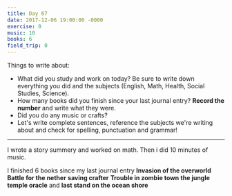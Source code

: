 ```yaml
---
title: Day 67
date: 2017-12-06 19:00:00 -0000
exercise: 0
music: 10
books: 6
field_trip: 0
---
```

Things to write about:

* What did you study and work on today? Be sure to write down everything you did and the subjects (English, Math, Health, Social Studies, Science).
* How many books did you finish since your last journal entry? **Record the number** and write what they were.
* Did you do any music or crafts?
* Let's write complete sentences, reference the subjects we're writing about and check for spelling, punctuation and grammar!

***

I wrote a story summery and worked on math. Then i did 10 minutes of music.

I finished 6 books since my last journal entry **Invasion of the overworld** **Battle for the nether** **saving crafter** **Trouble in zombie town** **the jungle temple oracle** and **last stand on the ocean shore**
